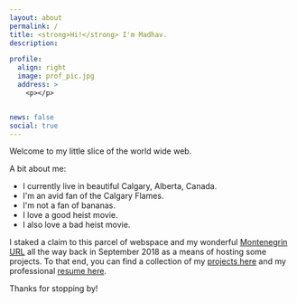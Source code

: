 ```yaml
---
layout: about
permalink: /
title: <strong>Hi!</strong> I'm Madhav.
description: 

profile:
  align: right
  image: prof_pic.jpg
  address: >
    <p></p>


news: false
social: true
---
```


Welcome to my little slice of the world wide web. 

A bit about me:

+ I currently live in beautiful Calgary, Alberta, Canada.
+ I'm an avid fan of the Calgary Flames.
+ I'm not a fan of bananas.
+ I love a good heist movie.
+ I also love a bad heist movie.

I staked a claim to this parcel of webspace and my wonderful [Montenegrin URL](https://en.wikipedia.org/wiki/.me) all the way back in September 2018 as a means of hosting some projects. To that end, you can find a collection of my [projects here](projects/) and my professional [resume here](resume/).



Thanks for stopping by!
